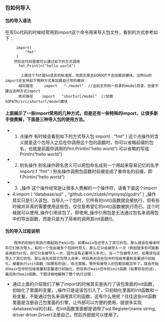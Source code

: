 ### 包如何导入
#### 包的导入语法
在写Go代码的时候经常用到import这个命令用来导入包文件，看到的方式参考如下：
```
     import(
         "fmt"
     )
    然后在代码里面可以通过如下的方式调用
      fmt.Println("hello world")
   
       上面这个fmt是Go语言的标准库，他其实是去GOROOT下去加载该模块，当然Go的import还支持如下两种方式来加载自己写的模块：
      相对路径     import   "./model"  //当前文件同一目录的model目录，但是不建议这种方式import
      绝对路径    import   "shorturl/model"  //加载GOPATH/src/shorturl/model模块
 ```
 #### 上面展示了一些import常用的几种方式，但是还有一些特殊的import，让很多新手很费解，下面是三种导入包的使用方法。
 
* 1. 点操作   有时候会看到如下的方式导入包     import( . “fmt” ) 
这个点操作的含义就是这个包导入之后在你调用这个包的函数时，你可以省略前缀的包名，也就是前面你调用的fmt.Println(“hello world”)  可以省略的写成Println(“hello world”)
* 2. 别名操作   别名操作顾名思义可以把包命名成另一个用起来容易记忆的名字
           import( f “fmt” )   别名操作调用包函数时前缀变成了重命名的前缀，即f.Println(“hello world”)
* 3.  _操作   这个操作经常是让很多人费解的一个操作符，请看下面这个import
* 4.import ( “database/sql” _ “github.com/ziutek/mymysql/godrv” ) 
        _操作其实只是引入该包。当导入一个包时，它所有的init()函数就会被执行，但有些时候并非真的需要使用这些包，仅仅是希望它的init()函数被执行而已。这个时候就可以使用_操作引用该包了。即使用_操作引用包是无法通过包名来调用包中的导出函数，而是只是为了简单的调用其init函数()。
 
#### 包的导入过程说明
        程序的初始化和执行都起始于main包。如果main包还导入了其它的包，那么就会在编译时将它们依次导入。有时一个包会被多个包同时导入，那么它只会被导入一次（例如很多包可能都会用到fmt包，但它只会被导入一次，因为没有必要导入多次）。当一个包被导入时，如果该包还导入了其它的包，那么会先将其它包导入进来，然后再对这些包中的包级常量和变量进行初始化，接着执行init函数（如果有的话），依次类推。等所有被导入的包都加载完毕了，就会开始对main包中的包级常量和变量进行初始化，然后执行main包中的init函数（如果存在的话），最后执行main函数。下图详细地解释了整个执行过程：
* 通过上面的介绍我们了解了import的时候其实是执行了该包里面的init函数，初始化了里面的变量，_操作只是说该包引入了，只初始化里面的init函数和一些变量，不能通过包名来调用其它的函数，这有什么用呢？往往这些init函数里面是注册自己包里面的引擎，让外部可以方便的使用，就很多实现database/sql的引起，在init函数里面都是调用了sql.Register(name string, driver driver.Driver)注册自己，然后外部就可以使用了。